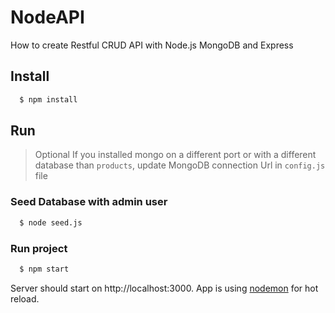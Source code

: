 # NodeAPI
How to create Restful CRUD API with Node.js MongoDB and Express

## Install

```bash
  $ npm install
```

## Run

> Optional
If you installed mongo on a different port or with a different database than `products`, update MongoDB connection Url in `config.js` file

### Seed Database with admin user

```bash
  $ node seed.js
```

### Run project

```bash
  $ npm start
```

Server should start on http://localhost:3000. App is using [nodemon](https://nodemon.io/) for hot reload.
